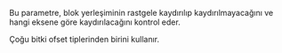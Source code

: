 Bu parametre, blok yerleşiminin rastgele kaydırılıp kaydırılmayacağını ve hangi eksene göre kaydırılacağını kontrol eder.

Çoğu bitki ofset tiplerinden birini kullanır.